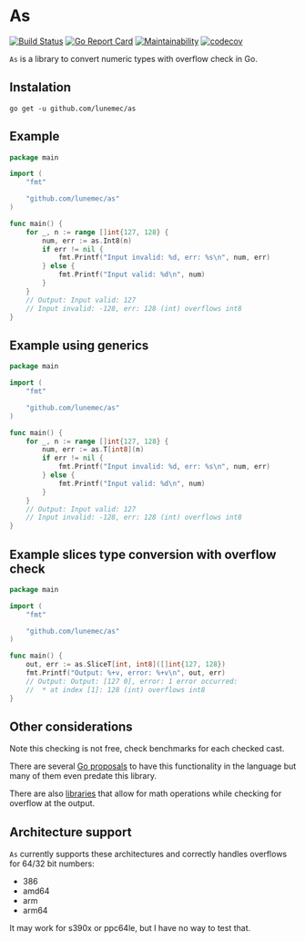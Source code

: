 # As
[![Build Status](https://travis-ci.org/lunemec/as.svg?branch=master)](https://travis-ci.org/lunemec/as) [![Go Report Card](https://goreportcard.com/badge/github.com/lunemec/as)](https://goreportcard.com/report/github.com/lunemec/as) [![Maintainability](https://api.codeclimate.com/v1/badges/d0b5da039ba6172a1b3b/maintainability)](https://codeclimate.com/github/lunemec/as/maintainability) 
[![codecov](https://codecov.io/gh/lunemec/as/branch/master/graph/badge.svg)](https://codecov.io/gh/lunemec/as)


`As` is a library to convert numeric types with overflow check in Go.


## Instalation

`go get -u github.com/lunemec/as`

## Example
```go
package main

import (
    "fmt"

    "github.com/lunemec/as"
)

func main() {
	for _, n := range []int{127, 128} {
		num, err := as.Int8(n)
		if err != nil {
			fmt.Printf("Input invalid: %d, err: %s\n", num, err)
		} else {
			fmt.Printf("Input valid: %d\n", num)
		}
	}
	// Output: Input valid: 127
	// Input invalid: -128, err: 128 (int) overflows int8
}
```

## Example using generics
```go
package main

import (
    "fmt"

    "github.com/lunemec/as"
)

func main() {
	for _, n := range []int{127, 128} {
		num, err := as.T[int8](n)
		if err != nil {
			fmt.Printf("Input invalid: %d, err: %s\n", num, err)
		} else {
			fmt.Printf("Input valid: %d\n", num)
		}
	}
	// Output: Input valid: 127
	// Input invalid: -128, err: 128 (int) overflows int8
}
```

## Example slices type conversion with overflow check
```go
package main

import (
    "fmt"

    "github.com/lunemec/as"
)

func main() {
	out, err := as.SliceT[int, int8]([]int{127, 128})
	fmt.Printf("Output: %+v, error: %+v\n", out, err)
	// Output: Output: [127 0], error: 1 error occurred:
	// 	* at index [1]: 128 (int) overflows int8
}
```

## Other considerations
Note this checking is not free, check benchmarks for each checked cast.

There are several [Go proposals](https://github.com/golang/go/issues/30613) to have this functionality in the language
but many of them even predate this library.


There are also [libraries](https://github.com/JohnCGriffin/overflow) that
allow for math operations while checking for overflow at the output.

## Architecture support
`As` currently supports these architectures and correctly handles overflows for 64/32 bit numbers:
* 386
* amd64
* arm
* arm64

It may work for s390x or ppc64le, but I have no way to test that.

